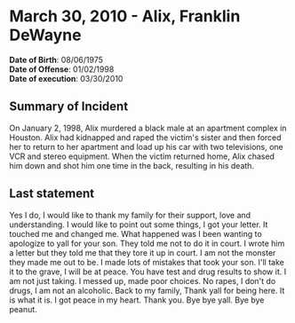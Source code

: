 # March 30, 2010 - Alix, Franklin DeWayne

**Date of Birth**: 08/06/1975<br/>
**Date of Offense**: 01/02/1998<br/>
**Date of execution**: 03/30/2010<br/>

## Summary of Incident
On January 2, 1998, Alix murdered a black male at an apartment complex in Houston. Alix had kidnapped and raped the victim's sister and then forced her to return to her apartment and load up his car with two televisions, one VCR and stereo equipment. When the victim returned home, Alix chased him down and shot him one time in the back, resulting in his death.

## Last statement
Yes I do, I would like to thank my family for their support, love and understanding. I would like to point out some things, I got your letter. It touched me and changed me. What happened was I been wanting to apologize to yall for your son. They told me not to do it in court. I wrote him a letter but they told me that they tore it up in court. I am not the monster they made me out to be. I made lots of mistakes that took your son. I'll take it to the grave, I will be at peace. You have test and drug results to show it. I am not just taking. I messed up, made poor choices. No rapes, I don't do drugs, I am not an alcoholic. Back to my family, Thank yall for being here. It is what it is. I got peace in my heart. Thank you. Bye bye yall. Bye bye peanut.